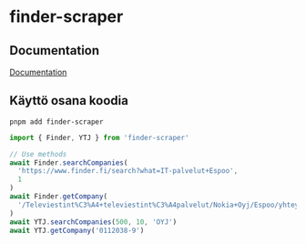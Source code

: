 # finder-scraper

## Documentation

[Documentation](/docs/modules.md)

## Käyttö osana koodia

`pnpm add finder-scraper`

```typescript
import { Finder, YTJ } from 'finder-scraper'

// Use methods
await Finder.searchCompanies(
  'https://www.finder.fi/search?what=IT-palvelut+Espoo',
  1
)
await Finder.getCompany(
  '/Televiestint%C3%A4+televiestint%C3%A4palvelut/Nokia+Oyj/Espoo/yhteystiedot/159843'
)
await YTJ.searchCompanies(500, 10, 'OYJ')
await YTJ.getCompany('0112038-9')
```
